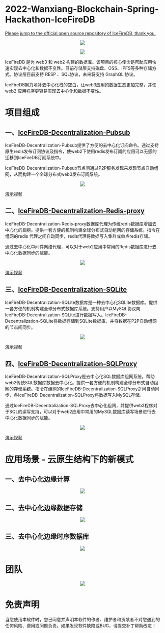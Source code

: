 # 2022-Wanxiang-Blockchain-Spring-Hackathon-IceFireDB

[Please jump to the official open source repository of IceFireDB, thank you.](https://github.com/IceFireDB/IceFireDB)

<p align="center">
<img 
    src="./page1.png" >
</p>

<p align="center">
<img 
    src="./page2.png" >
</p>

IceFireDB 是为 web3 和 web2 构建的数据库。该项目的核心使命是帮助应用快速实现去中心化和数据不变性。目前存储层支持磁盘、OSS、IPFS等多种存储方式。协议层目前支持 RESP 、SQL协议，未来将支持 GraphQL 协议。

IceFireDB努力填补去中心化栈的空白，让web3应用的数据生态更加完整，并使 web2 应用程序更容易实现去中心化和数据不变性。

# 项目组成
## 一、[IceFireDB-Decentralization-Pubsub](https://github.com/wanxiang-blockchain/2022-Wanxiang-Blockchain-Spring-Hackathon-IceFireDB/tree/main/IceFireDB-Decentralization-Pubsub)
IceFireDB-Decentralization-Pubsub提供了方便的去中心化订阅命令。通过支持原生redis发布订阅协议及指令，使web2下使用redis发布订阅的应用可以无感的迁移到IceFireDB订阅系统中。

IceFireDB-Decentralization-Pubsub节点间通过P2P服务发现来发现节点自动组网，从而构建一个全球分布式web3发布订阅系统。
<p align="center">
<img 
    src="./pubsub.png" >
</p>

[演示视频](https://user-images.githubusercontent.com/52234994/173171008-8c73ce17-4ba7-42ec-8257-025e98d2e647.mp4)

## 二、[IceFireDB-Decentralization-Redis-proxy](https://github.com/wanxiang-blockchain/2022-Wanxiang-Blockchain-Spring-Hackathon-IceFireDB/tree/main/IceFireDB-Decentralization-Redis-proxy)

IceFireDB-Decentralization-Redis-proxy数据库代理为传统redis数据库增加去中心化的翅膀。提供一套方便的机制构建全球分布式自动组网的存储系统。指令在组网的redis 代理之间自动同步，redis代理将数据写入集群或单点redis存储。

通过去中心化中间件网络代理，可以对于web2应用中常用的Redis数据库进行去中心化数据同步的赋能。

<p align="center">
<img 
    src="./redis-proxy.png" >
</p>

[演示视频](https://user-images.githubusercontent.com/52234994/173170991-08713e52-291c-4fae-bf46-ce87b959ce90.mp4)


## 三、[IceFireDB-Decentralization-SQLite](https://github.com/wanxiang-blockchain/2022-Wanxiang-Blockchain-Spring-Hackathon-IceFireDB/tree/main/IceFireDB-Decentralization-SQLite)

IceFireDB-Decentralization-SQLite数据库是一种去中心化SQLite数据库。提供一套方便的机制构建全球分布式数据库系统。支持用户以MySQL协议向IceFireDB-Decentralization-SQLite进行数据写入。IceFireDB-Decentralization-SQLite将数据存储到SQLite数据库，并将数据在P2P自动组网的节点间同步。

<p align="center">
<img 
    src="./sqlite.png" >
</p>

[演示视频](https://user-images.githubusercontent.com/21053373/173170247-74b1daeb-7bd5-4dc0-8b93-62b334859ba8.mp4)

## 四、[IceFireDB-Decentralization-SQLProxy](https://github.com/wanxiang-blockchain/2022-Wanxiang-Blockchain-Spring-Hackathon-IceFireDB/tree/main/IceFireDB-Decentralization-SQLProxy)

IceFireDB-Decentralization-SQLProxy是去中心化SQL数据库组网系统，帮助web2传统SQL数据库数据去中心化。提供一套方便的机制构建全球分布式自动组网的存储系统。指令在组网的IceFireDB-Decentralization-SQLProxy之间自动同步，各IceFireDB-Decentralization-SQLProxy将数据写入MySQL存储。

通过IceFireDB-Decentralization-SQLProxy去中心化组网，并提供web2程序对于SQL的读写支持，可以对于web2应用中常用的MySQL数据库读写场景进行去中心化数据同步的赋能。
<p align="center">
<img 
    src="./sqlproxy.png" >
</p>

[演示视频](https://user-images.githubusercontent.com/21053373/173170210-df2d1539-acc1-4d93-8695-cc0ddc5d723b.mp4)


# 应用场景 - 云原生结构下的新模式

## 一、去中心化边缘计算
<p align="center">
<img 
    src="./3.1.png" >
</p>

## 二、去中心化边缘数据存储

<p align="center">
<img 
    src="./3.2.png" >
</p>

## 三、去中心化边缘时序数据库
<p align="center">
<img 
    src="./3.3.png" >
</p>


# 团队
<p align="center">
<img 
    src="./team.png" >
</p>

# 免责声明

当您使用本软件时，您已同意并声明本软件的作者、维护者和贡献者不对您遇到的任何风险、费用或问题负责。如果发现软件缺陷或BUG，请提交补丁帮助改进！
